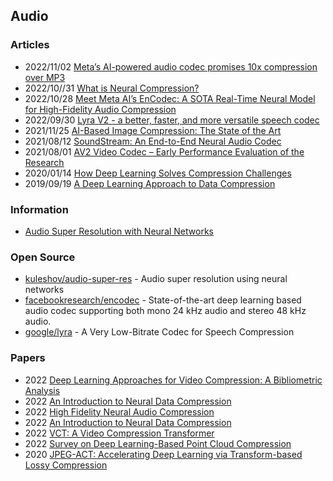 ## Audio


### Articles
- 2022/11/02 [Meta’s AI-powered audio codec promises 10x compression over MP3](https://arstechnica.com/information-technology/2022/11/metas-ai-powered-audio-codec-promises-10x-compression-over-mp3/)
- 2022/10//31 [What is Neural Compression?](https://metaphysic.ai/what-is-neural-compression/)
- 2022/10/28 [Meet Meta AI’s EnCodec: A SOTA Real-Time Neural Model for High-Fidelity Audio Compression](https://medium.com/syncedreview/meet-meta-ais-encodec-a-sota-real-time-neural-model-for-high-fidelity-audio-compression-93668d13fde7)
- 2022/09/30 [Lyra V2 - a better, faster, and more versatile speech codec](https://opensource.googleblog.com/2022/09/lyra-v2-a-better-faster-and-more-versatile-speech-codec.html)
- 2021/11/25 [AI-Based Image Compression: The State of the Art](https://towardsdatascience.com/ai-based-image-compression-the-state-of-the-art-fb5aa6042bfa)
- 2021/08/12 [SoundStream: An End-to-End Neural Audio Codec](https://ai.googleblog.com/2021/08/soundstream-end-to-end-neural-audio.html)
- 2021/08/01 [AV2 Video Codec – Early Performance Evaluation of the Research](https://ottverse.com/av2-video-codec-evaluation/)
- 2020/01/14 [How Deep Learning Solves Compression Challenges](https://heartbeat.comet.ml/how-deep-learning-solves-compression-challenges-2ea1ab3a3f5c)
- 2019/09/19 [A Deep Learning Approach to Data Compression](https://bair.berkeley.edu/blog/2019/09/19/bit-swap/)


### Information
- [Audio Super Resolution with Neural Networks](https://kuleshov.github.io/audio-super-res/)


### Open Source
- [kuleshov/audio-super-res](https://github.com/kuleshov/audio-super-res) - Audio super resolution using neural networks
- [facebookresearch/encodec](https://github.com/facebookresearch/encodec) - State-of-the-art deep learning based audio codec supporting both mono 24 kHz audio and stereo 48 kHz audio.
- [google/lyra](https://github.com/google/lyra) - A Very Low-Bitrate Codec for Speech Compression


### Papers
- 2022 [Deep Learning Approaches for Video Compression: A Bibliometric Analysis](https://mdpi-res.com/d_attachment/BDCC/BDCC-06-00044/article_deploy/BDCC-06-00044-v2.pdf)
- 2022 [An Introduction to Neural Data Compression](https://arxiv.org/abs/2202.06533)
- 2022 [High Fidelity Neural Audio Compression](https://arxiv.org/pdf/2210.13438.pdf)
- 2022 [An Introduction to Neural Data Compression](https://arxiv.org/pdf/2202.06533.pdf)
- 2022 [VCT: A Video Compression Transformer](https://paperswithcode.com/paper/vct-a-video-compression-transformer)
- 2022 [Survey on Deep Learning-Based Point Cloud Compression](https://www.frontiersin.org/articles/10.3389/frsip.2022.846972/full)
- 2020 [JPEG-ACT: Accelerating Deep Learning via Transform-based Lossy Compression](https://people.ece.ubc.ca/aamodt/papers/evans.isca2020.pdf)


